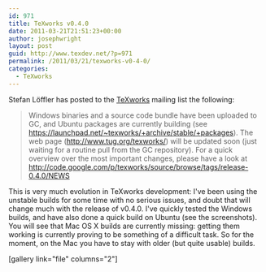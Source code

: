```yaml
---
id: 971
title: TeXworks v0.4.0
date: 2011-03-21T21:51:23+00:00
author: josephwright
layout: post
guid: http://www.texdev.net/?p=971
permalink: /2011/03/21/texworks-v0-4-0/
categories:
  - TeXworks
---
```

Stefan Löffler has posted to the <a href="http://www.texworks.org/">TeXworks</a> mailing list the following:
<blockquote>Windows binaries and a source code bundle have been uploaded to GC, and Ubuntu packages are currently building (see <a href="https://launchpad.net/%7Etexworks/+archive/stable/+packages">https://launchpad.net/~texworks/+archive/stable/+packages</a>). The web page (<a href="http://www.tug.org/texworks/">http://www.tug.org/texworks/</a>) will be updated soon (just waiting for a routine pull from the GC repository). For a quick overview over the most important changes, please have a look at <a href="http://code.google.com/p/texworks/source/browse/tags/release-0.4.0/NEWS">http://code.google.com/p/texworks/source/browse/tags/release-0.4.0/NEWS</a></blockquote>
This is very much evolution in TeXworks development: I've been using the unstable builds for some time with no serious issues, and doubt that will change much with the release of v0.4.0. I've quickly tested the Windows builds, and have also done a quick build on Ubuntu (see the screenshots). You will see that Mac OS X builds are currently missing: getting them working is currently proving to be something of a difficult task. So for the moment, on the Mac you have to stay with older (but quite usable) builds.

[gallery link="file" columns="2"]

&nbsp;
